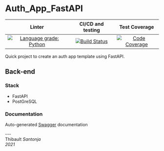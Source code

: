 Auth_App_FastAPI
===
|                                                                                                        Linter                                                                                                        |                                                                         CI/CD and testing                                                                         |                                                                                                Test Coverage                                                                                                 |
|:--------------------------------------------------------------------------------------------------------------------------------------------------------------------------------------------------------------------:|:-----------------------------------------------------------------------------------------------------------------------------------------------------------------:|:------------------------------------------------------------------------------------------------------------------------------------------------------------------------------------------------------------:|
| [![Language grade: Python](https://img.shields.io/lgtm/grade/python/g/Thibault-Santonja/Auth_App_FastAPI.svg?logo=lgtm&logoWidth=18)](https://lgtm.com/projects/g/Thibault-Santonja/Auth_App_FastAPI/context:python) | [![Build Status](https://circleci.com/gh/Thibault-Santonja/Auth_App_FastAPI.svg?style=svg)](https://circleci.com/gh/Thibault-Santonja/Auth_App_FastAPI) | [![Code Coverage](https://img.shields.io/codecov/c/github/Thibault-Santonja/Auth_App_FastAPI.svg?style=for-the-badge)](https://codecov.io/github/Thibault-Santonja/Auth_App_FastAPI?branch=master) |
Quick project to create an auth app template using FastAPI.

## Back-end
### Stack

- FastAPI
- PostGreSQL

### Documentation
Auto-generated [Swagger](http://localhost:3200/docs) documentation


---<br/>
Thibault *Santonja*<br/>
*2021*